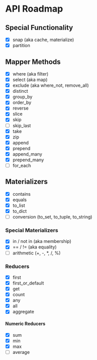 # API Roadmap

## Special Functionality

- [x] snap (aka cache, materialize)
- [x] partition

## Mapper Methods

- [x] where (aka filter)
- [x] select (aka map)
- [x] exclude (aka where_not, remove_all) 
- [x] distinct
- [x] group_by
- [x] order_by
- [x] reverse
- [x] slice
- [x] skip
- [ ] skip_last
- [x] take
- [x] zip
- [x] append
- [x] prepend
- [x] append_many
- [x] prepend_many
- [ ] for_each

## Materializers

- [x] contains
- [x] equals
- [x] to_list
- [x] to_dict
- [ ] conversion (to_set, to_tuple, to_string)

### Special Materializers

- [x] in / not in (aka membership)
- [x] == / != (aka equality)
- [ ] arithmetic (+, -, *, /, %)

### Reducers

- [x] first
- [x] first_or_default
- [x] get
- [x] count
- [x] any
- [x] all
- [x] aggregate

#### Numeric Reducers
- [x] sum
- [x] min
- [x] max
- [ ] average